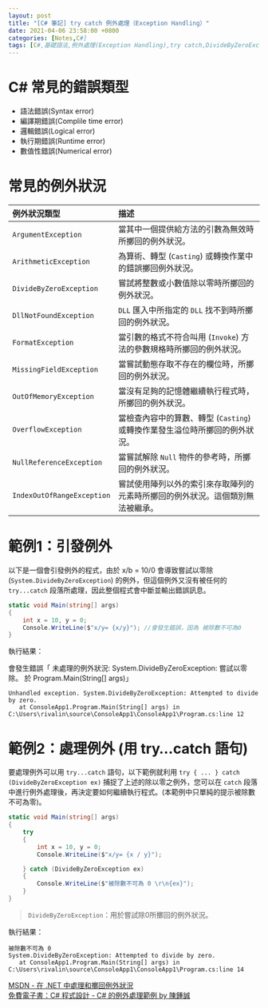 ```yaml
---
layout: post
title: "[C# 筆記] try catch 例外處理（Exception Handling）"
date: 2021-04-06 23:58:00 +0800
categories: [Notes,C#]
tags: [C#,基礎語法,例外處理(Exception Handling),try catch,DivideByZeroException]
---
```



# C# 常見的錯誤類型

- 語法錯誤(Syntax error)
- 編譯期錯誤(Complile time error)
- 邏輯錯誤(Logical error)
- 執行期錯誤(Runtime error)
- 數值性錯誤(Numerical error)


# 常見的例外狀況

|例外狀況類型 	                  |描述                                                       |
|:--------------------------|:-----------------------------------------------------------|
|`ArgumentException`	    |當其中一個提供給方法的引數為無效時所擲回的例外狀況。|
|`ArithmeticException`	    |為算術、轉型 (`Casting`) 或轉換作業中的錯誤擲回例外狀況。|
|`DivideByZeroException`	|嘗試將整數或小數值除以零時所擲回的例外狀況。|
|`DllNotFoundException` 	|`DLL` 匯入中所指定的 `DLL` 找不到時所擲回的例外狀況。|
|`FormatException`	        |當引數的格式不符合叫用 (`Invoke`) 方法的參數規格時所擲回的例外狀況。|
|`MissingFieldException`	|當嘗試動態存取不存在的欄位時，所擲回的例外狀況。|
|`OutOfMemoryException`	    |當沒有足夠的記憶體繼續執行程式時，所擲回的例外狀況。|
|`OverflowException`	    |當檢查內容中的算數、轉型 (`Casting`) 或轉換作業發生溢位時所擲回的例外狀況。|
|`NullReferenceException`	|當嘗試解除 `Null` 物件的參考時，所擲回的例外狀況。|
|`IndexOutOfRangeException`	|嘗試使用陣列以外的索引來存取陣列的元素時所擲回的例外狀況。這個類別無法被繼承。|


# 範例1：引發例外

以下是一個會引發例外的程式，由於 x/b = 10/0 會導致嘗試以零除 (`System.DivideByZeroException`) 的例外，但這個例外又沒有被任何的 `try...catch` 段落所處理，因此整個程式會中斷並輸出錯誤訊息。

```c#
static void Main(string[] args)
{
    int x = 10, y = 0;
    Console.WriteLine($"x/y= {x/y}"); //會發生錯誤，因為 被除數不可為0 
}
```

執行結果：      

會發生錯誤「 未處理的例外狀況: System.DivideByZeroException: 嘗試以零除。
   於 Program.Main(String[] args)」

```
Unhandled exception. System.DivideByZeroException: Attempted to divide by zero.
   at ConsoleApp1.Program.Main(String[] args) in C:\Users\rivalin\source\ConsoleApp1\ConsoleApp1\Program.cs:line 12

```

# 範例2：處理例外 (用 try…catch 語句)

要處理例外可以用 `try...catch` 語句，以下範例就利用 `try { ... } catch (DivideByZeroException ex)` 捕捉了上述的除以零之例外，您可以在 `catch` 段落中進行例外處理後，再決定要如何繼續執行程式。(本範例中只單純的提示被除數不可為零)。

```c#
static void Main(string[] args)
{
    try
    {
        int x = 10, y = 0;
        Console.WriteLine($"x/y= {x / y}");

    } catch (DivideByZeroException ex)
    {
        Console.WriteLine($"被除數不可為 0 \r\n{ex}");
    }
}
```

> `DivideByZeroException`：用於嘗試除0所擲回的例外狀況。

執行結果：

```
被除數不可為 0
System.DivideByZeroException: Attempted to divide by zero.
   at ConsoleApp1.Program.Main(String[] args) in C:\Users\rivalin\source\ConsoleApp1\ConsoleApp1\Program.cs:line 14
```



[MSDN - 在 .NET 中處理和擲回例外狀況](https://learn.microsoft.com/zh-tw/dotnet/standard/exceptions/)        
[免費電子書：C# 程式設計 - C# 的例外處理範例 by 陳鍾誠](http://cs0.wikidot.com/exception1)      